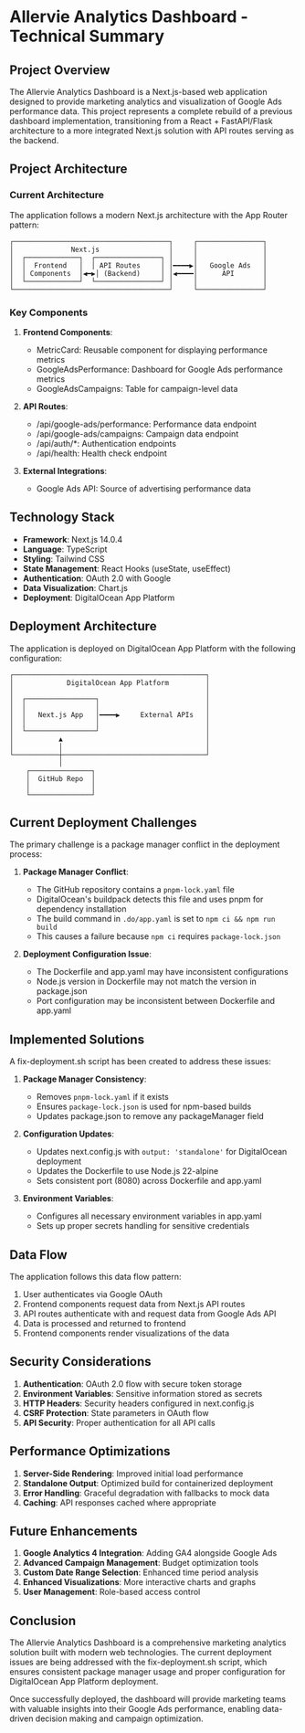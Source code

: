 # Allervie Analytics Dashboard - Technical Summary

## Project Overview

The Allervie Analytics Dashboard is a Next.js-based web application designed to provide marketing analytics and visualization of Google Ads performance data. This project represents a complete rebuild of a previous dashboard implementation, transitioning from a React + FastAPI/Flask architecture to a more integrated Next.js solution with API routes serving as the backend.

## Project Architecture

### Current Architecture

The application follows a modern Next.js architecture with the App Router pattern:

```
┌──────────────────────────────────────┐     ┌────────────────┐
│              Next.js                 │     │                │
│  ┌─────────────┐  ┌────────────────┐ │     │                │
│  │  Frontend   │  │ API Routes     │ │━━━━▶│   Google Ads   │
│  │ Components  │◀━▶│ (Backend)     │ │◀━━━━│      API       │
│  └─────────────┘  └────────────────┘ │     │                │
└──────────────────────────────────────┘     └────────────────┘
```

### Key Components

1. **Frontend Components**:
   - MetricCard: Reusable component for displaying performance metrics
   - GoogleAdsPerformance: Dashboard for Google Ads performance metrics
   - GoogleAdsCampaigns: Table for campaign-level data

2. **API Routes**:
   - /api/google-ads/performance: Performance data endpoint
   - /api/google-ads/campaigns: Campaign data endpoint
   - /api/auth/*: Authentication endpoints
   - /api/health: Health check endpoint

3. **External Integrations**:
   - Google Ads API: Source of advertising performance data

## Technology Stack

- **Framework**: Next.js 14.0.4
- **Language**: TypeScript
- **Styling**: Tailwind CSS
- **State Management**: React Hooks (useState, useEffect)
- **Authentication**: OAuth 2.0 with Google
- **Data Visualization**: Chart.js
- **Deployment**: DigitalOcean App Platform

## Deployment Architecture

The application is deployed on DigitalOcean App Platform with the following configuration:

```
┌───────────────────────────────────────────────┐
│             DigitalOcean App Platform         │
│                                               │
│  ┌─────────────────┐                          │
│  │                 │                          │
│  │   Next.js App   │━━━━▶     External APIs   │
│  │                 │                          │
│  └─────────────────┘                          │
│           ▲                                   │
│           │                                   │
└───────────┼───────────────────────────────────┘
            │                      
    ┌───────────────┐     
    │  GitHub Repo  │      
    │               │     
    └───────────────┘      
```

## Current Deployment Challenges

The primary challenge is a package manager conflict in the deployment process:

1. **Package Manager Conflict**:
   - The GitHub repository contains a `pnpm-lock.yaml` file
   - DigitalOcean's buildpack detects this file and uses pnpm for dependency installation
   - The build command in `.do/app.yaml` is set to `npm ci && npm run build`
   - This causes a failure because `npm ci` requires `package-lock.json`

2. **Deployment Configuration Issue**:
   - The Dockerfile and app.yaml may have inconsistent configurations
   - Node.js version in Dockerfile may not match the version in package.json
   - Port configuration may be inconsistent between Dockerfile and app.yaml

## Implemented Solutions

A fix-deployment.sh script has been created to address these issues:

1. **Package Manager Consistency**:
   - Removes `pnpm-lock.yaml` if it exists
   - Ensures `package-lock.json` is used for npm-based builds
   - Updates package.json to remove any packageManager field

2. **Configuration Updates**:
   - Updates next.config.js with `output: 'standalone'` for DigitalOcean deployment
   - Updates the Dockerfile to use Node.js 22-alpine
   - Sets consistent port (8080) across Dockerfile and app.yaml

3. **Environment Variables**:
   - Configures all necessary environment variables in app.yaml
   - Sets up proper secrets handling for sensitive credentials

## Data Flow

The application follows this data flow pattern:

1. User authenticates via Google OAuth
2. Frontend components request data from Next.js API routes
3. API routes authenticate with and request data from Google Ads API
4. Data is processed and returned to frontend
5. Frontend components render visualizations of the data

## Security Considerations

1. **Authentication**: OAuth 2.0 flow with secure token storage
2. **Environment Variables**: Sensitive information stored as secrets
3. **HTTP Headers**: Security headers configured in next.config.js
4. **CSRF Protection**: State parameters in OAuth flow
5. **API Security**: Proper authentication for all API calls

## Performance Optimizations

1. **Server-Side Rendering**: Improved initial load performance
2. **Standalone Output**: Optimized build for containerized deployment
3. **Error Handling**: Graceful degradation with fallbacks to mock data
4. **Caching**: API responses cached where appropriate

## Future Enhancements

1. **Google Analytics 4 Integration**: Adding GA4 alongside Google Ads
2. **Advanced Campaign Management**: Budget optimization tools
3. **Custom Date Range Selection**: Enhanced time period analysis
4. **Enhanced Visualizations**: More interactive charts and graphs
5. **User Management**: Role-based access control

## Conclusion

The Allervie Analytics Dashboard is a comprehensive marketing analytics solution built with modern web technologies. The current deployment issues are being addressed with the fix-deployment.sh script, which ensures consistent package manager usage and proper configuration for DigitalOcean App Platform deployment.

Once successfully deployed, the dashboard will provide marketing teams with valuable insights into their Google Ads performance, enabling data-driven decision making and campaign optimization.
